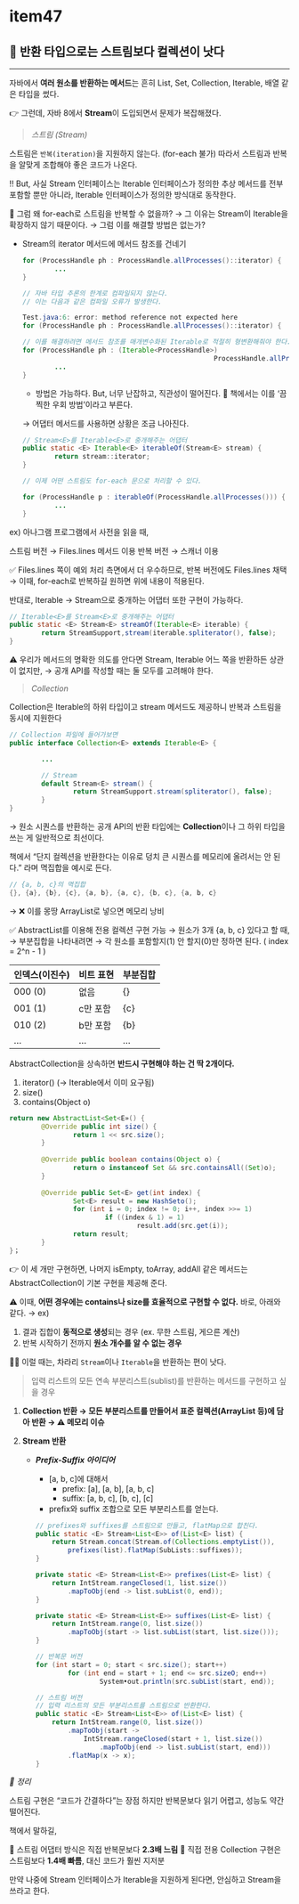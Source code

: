 # item47

## 📂 반환 타입으로는 스트림보다 컬렉션이 낫다

---

자바에서 **여러 원소를 반환하는 메서드**는 흔히 List, Set, Collection, Iterable, 배열 같은 타입을 썼다.

👉 그런데, 자바 8에서 **Stream**이 도입되면서 문제가 복잡해졌다.

> *스트림 (Stream)*
>

스트림은 `반복(iteration)`을 지원하지 않는다. (for-each 불가)
따라서 스트림과 반복을 알맞게 조합해야 좋은 코드가 나온다.

‼️ But, 사실 Stream 인터페이스는 Iterable 인터페이스가 정의한 추상 메서드를 전부 포함할 뿐만 아니라, Iterable 인터페이스가 정의한 방식대로 동작한다.

🤔 그럼 왜 for-each로 스트림을 반복할 수 없을까?
→ 그 이유는 Stream이 Iterable을 확장하지 않기 때문이다.
→ 그럼 이를 해결할 방법은 없는가?

- Stream의 iterator 메서드에 메서드 참조를 건네기

    ```java
    for (ProcessHandle ph : ProcessHandle.allProcesses()::iterator) {
    		...
    }
    
    // 자바 타입 추론의 한계로 컴파일되지 않는다.
    // 이는 다음과 같은 컴파일 오류가 발생한다.
    
    Test.java:6: error: method reference not expected here
    for (ProcessHandle ph : ProcessHandle.allProcesses()::iterator) {
    
    // 이를 해결하려면 메서드 참조를 매개변수화된 Iterable로 적절히 형변환해줘야 한다.
    for (ProcessHandle ph : (Iterable<ProcessHandle>)
    												ProcessHandle.allProcesses()::iterator){
    		...
    }
    ```

    - 방법은 가능하다.
      But, 너무 난잡하고, 직관성이 떨어진다.
      🤧 책에서는 이를 ‘끔찍한 우회 방법’이라고 부른다.

  → 어댑터 메서드를 사용하면 상황은 조금 나아진다.

    ```java
    // Stream<E>를 Iterable<E>로 중개해주는 어댑터
    public static <E> Iterable<E> iterableOf(Stream<E> stream) {
    		return stream::iterator;
    }
    
    // 이제 어떤 스트림도 for-each 문으로 처리할 수 있다.
    
    for (ProcessHandle p : iterableOf(ProcessHandle.allProcesses())) {
    		...
    }
    ```


ex) 아나그램 프로그램에서 사전을 읽을 때,

스트림 버전 → Files.lines 메서드 이용
반복 버전 → 스캐너 이용

✅ Files.lines 쪽이 예외 처리 측면에서 더 우수하므로, 반복 버전에도 Files.lines 채택
→ 이때, for-each로 반복하길 원하면 위에 내용이 적용된다.

반대로, Iterable → Stream으로 중개하는 어댑터 또한 구현이 가능하다.

```java
// Iterable<E>를 Stream<E>로 중개해주는 어댑터
public static <E> Stream<E> streamOf(Iterable<E> iterable) {
		return StreamSupport,stream(iterable.spliterator(), false);
}
```

⚠️ 우리가 메서드의 명확한 의도를 안다면 Stream, Iterable 어느 쪽을 반환하든 상관이 없지만,
→ 공개 API를 작성할 때는 둘 모두를 고려해야 한다.

> *Collection*
>

Collection은 Iterable의 하위 타입이고 stream 메서드도 제공하니 반복과 스트림을 동시에 지원한다

```java
// Collection 파일에 들어가보면
public interface Collection<E> extends Iterable<E> {

		...

		// Stream
		default Stream<E> stream() {
		        return StreamSupport.stream(spliterator(), false);
		}
}
```

→ 원소 시퀀스를 반환하는 공개 API의 반환 타입에는
**Collection**이나 그 하위 타입을 쓰는 게 일반적으로 최선이다.

책에서 “단지 컬렉션을 반환한다는 이유로 덩치 큰 시퀀스를 메모리에 올려서는 안 된다.”
라며 멱집합을 예시로 든다.

```java
// {a, b, c}의 멱집합
{}, {a}, {b}, {c}, {a, b}, {a, c}, {b, c}, {a, b, c}
```

→ ❌ 이를 몽땅 ArrayList로 넣으면 메모리 낭비

✅ AbstractList를 이용해 전용 컬렉션 구현 가능
→ 원소가 3개 {a, b, c} 있다고 할 때,
→ 부분집합을 나타내려면 → 각 원소를 포함할지(1) 안 할지(0)만 정하면 된다.
( index = 2^n - 1 )

| **인덱스(이진수)** | **비트 표현** | **부분집합** |
| --- | --- | --- |
| 000 (0) | 없음 | {} |
| 001 (1) | c만 포함 | {c} |
| 010 (2) | b만 포함 | {b} |
| … | … | … |

AbstractCollection을 상속하면 **반드시 구현해야 하는 건 딱 2개이다.**

1. iterator() (→ Iterable에서 이미 요구됨)
2. size()
3. contains(Object o)

```java
return new AbstractList<Set<E»() {
		@Override public int size() {
				return 1 << src.size();
		}
				
		@Override public boolean contains(Object o) {
				return o instanceof Set && src.containsAll((Set)o);
		}
		
		@Override public Set<E> get(int index) {
				Set<E> result = new HashSeto();
				for (int i = 0; index != 0; i++, index >>= 1)
						if ((index & 1) = 1)
								result.add(src.get(i));
				return result;
		}
}；
```

👉 이 세 개만 구현하면, 나머지 isEmpty, toArray, addAll 같은 메서드는
AbstractCollection이 기본 구현을 제공해 준다.

⚠️ 이때, **어떤 경우에는 contains나 size를 효율적으로 구현할 수 없다.**
바로, 아래와 같다.
→ ex)
1. 결과 집합이 **동적으로 생성**되는 경우 (ex. 무한 스트림, 게으른 계산)
2. 반복 시작하기 전까지 **원소 개수를 알 수 없는 경우**

👍🏻 이럴 때는, 차라리 `Stream`이나 `Iterable`을 반환하는 편이 낫다.

> 입력 리스트의 모든 연속 부분리스트(sublist)를 반환하는 메서드를 구현하고 싶을 경우
>
1. **Collection 반환
   → 모든 부분리스트를 만들어서 표준 컬렉션(ArrayList 등)에 담아 반환
   → ⚠️ 메모리 이슈**

2. **Stream 반환**
    - ***Prefix-Suffix 아이디어***
        - [a, b, c]에 대해서
            - prefix: [a], [a, b], [a, b, c]
            - suffix: [a, b, c], [b, c], [c]
        - prefix와 suffix 조합으로 모든 부분리스트를 얻는다.

        ```java
        // prefixes와 suffixes를 스트림으로 만들고, flatMap으로 합친다.
        public static <E> Stream<List<E>> of(List<E> list) {
            return Stream.concat(Stream.of(Collections.emptyList()),
                prefixes(list).flatMap(SubLists::suffixes));
        }
        
        private static <E> Stream<List<E>> prefixes(List<E> list) {
            return IntStream.rangeClosed(1, list.size())
                .mapToObj(end -> list.subList(0, end));
        }
        
        private static <E> Stream<List<E>> suffixes(List<E> list) {
            return IntStream.range(0, list.size())
                .mapToObj(start -> list.subList(start, list.size()));
        }
        ```

        ```java
        // 반복문 버전
        for (int start = 0; start < src.size(); start++)
        		for (int end = start + 1; end <= src.sizeO; end++)
        				System•out.println(src.subList(start, end));
        
        // 스트림 버전
        // 입력 리스트의 모든 부분리스트를 스트림으로 반환한다.
        public static <E> Stream<List<E>> of(List<E> list) {
            return IntStream.range(0, list.size())
                .mapToObj(start ->
                    IntStream.rangeClosed(start + 1, list.size())
                        .mapToObj(end -> list.subList(start, end)))
                .flatMap(x -> x);
        }
        ```


*📂 정리*

스트림 구현은 “코드가 간결하다”는 장점
하지만 반복문보다 읽기 어렵고, 성능도 약간 떨어진다.

책에서 말하길,

🐢 스트림 어댑터 방식은 직접 반복문보다 **2.3배 느림**
💨 직접 전용 Collection 구현은 스트림보다 **1.4배 빠름**, 대신 코드가 훨씬 지저분

만약 나중에 Stream 인터페이스가 Iterable을 지원하게 된다면, 안심하고 Stream을 쓰라고 한다.
